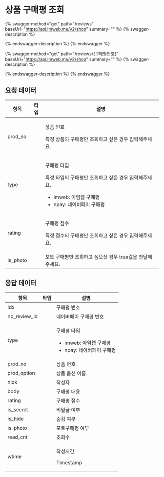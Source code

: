 # 상품 구매평 조회

{% swagger method="get" path="/reviews" baseUrl="https://api.imweb.me/v2/shop" summary="" %}
{% swagger-description %}

{% endswagger-description %}
{% endswagger %}

{% swagger method="get" path="/reviews/{구매평번호}" baseUrl="https://api.imweb.me/v2/shop" summary="" %}
{% swagger-description %}

{% endswagger-description %}
{% endswagger %}

## 요청 데이터

<table><thead><tr><th>항목</th><th data-type="select">타입</th><th>설명</th></tr></thead><tbody><tr><td>prod_no</td><td></td><td><p>상품 번호</p><p>특정 상품의 구매평만 조회하고 싶은 경우 입력해주세요.</p></td></tr><tr><td>type</td><td></td><td><p>구매평 타입</p><p>특정 타입의 구매평만 조회하고 싶은 경우 입력해주세요.</p><ul><li>imweb: 아임웹 구매평</li><li>npay: 네이버페이 구매평</li></ul></td></tr><tr><td>rating</td><td></td><td><p>구매평 점수</p><p>특정 점수의 구매평만 조회하고 싶은 경우 입력해주세요.</p></td></tr><tr><td>is_photo</td><td></td><td>포토 구매평만 조회하고 싶으신 경우 true값을 전달해주세요.</td></tr></tbody></table>

## **응답 데이**터

<table><thead><tr><th>항목</th><th data-type="select">타입</th><th>설명</th></tr></thead><tbody><tr><td>idx</td><td></td><td>구매평 번호</td></tr><tr><td>np_review_id</td><td></td><td>네이버페이 구매평 번호</td></tr><tr><td>type</td><td></td><td><p>구매평 타입</p><ul><li>imweb: 아임웹 구매평</li><li>npay: 네이버페이 구매평</li></ul></td></tr><tr><td>prod_no</td><td></td><td>상품 번호</td></tr><tr><td>prod_option</td><td></td><td>상품 옵션 이름</td></tr><tr><td>nick</td><td></td><td>작성자</td></tr><tr><td>body</td><td></td><td>구매평 내용</td></tr><tr><td>rating</td><td></td><td>구매평 점수</td></tr><tr><td>is_secret</td><td></td><td>비밀글 여부</td></tr><tr><td>is_hide</td><td></td><td>숨김 여부</td></tr><tr><td>is_photo</td><td></td><td>포토구매평 여부</td></tr><tr><td>read_cnt</td><td></td><td>조회수</td></tr><tr><td>wtime</td><td></td><td><p>작성시간</p><p>Timestamp</p></td></tr></tbody></table>

